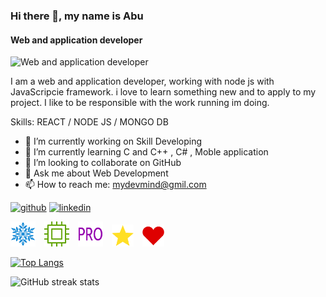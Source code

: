 ### Hi there 👋, my name is Abu
#### Web and application developer 
![Web and application developer ](https://document-export.canva.com/A7Vpw/DAFhsQA7Vpw/1/thumbnail/0001.png?X-Amz-Algorithm=AWS4-HMAC-SHA256&X-Amz-Credential=AKIAQYCGKMUHWDTJW6UD%2F20230501%2Fus-east-1%2Fs3%2Faws4_request&X-Amz-Date=20230501T024905Z&X-Amz-Expires=57549&X-Amz-Signature=01c5db3907128e4519d442a5a913a7e83a72f6be12d5f37f588492c066c70930&X-Amz-SignedHeaders=host&response-expires=Mon%2C%2001%20May%202023%2018%3A48%3A14%20GMT)

I am a web and application developer, working with node js with JavaScripcie framework. i love to learn something new and to apply to my project. I like to be responsible with the work running im doing. 

Skills:  REACT / NODE JS / MONGO DB 

- 🔭 I’m currently working on Skill Developing  
- 🌱 I’m currently learning C and C++ , C# , Moble application  
- 👯 I’m looking to collaborate on GitHub  
- 💬 Ask me about Web Development  
- 📫 How to reach me: mydevmind@gmil.com 


[<img src='https://cdn.jsdelivr.net/npm/simple-icons@3.0.1/icons/github.svg' alt='github' height='40'>](https://github.com/Dev-Abu)  [<img src='https://cdn.jsdelivr.net/npm/simple-icons@3.0.1/icons/linkedin.svg' alt='linkedin' height='40'>](https://www.linkedin.com/in/abusayam/)  

<a href='https://archiveprogram.github.com/'><img src='https://raw.githubusercontent.com/acervenky/animated-github-badges/master/assets/acbadge.gif' width='40' height='40'></a> <a href='https://docs.github.com/en/developers'><img src='https://raw.githubusercontent.com/acervenky/animated-github-badges/master/assets/devbadge.gif' width='40' height='40'></a> <a href='https://github.com/pricing'><img src='https://raw.githubusercontent.com/acervenky/animated-github-badges/master/assets/pro.gif' width='40' height='40'></a> <a href='https://stars.github.com/'><img src='https://raw.githubusercontent.com/acervenky/animated-github-badges/master/assets/starbadge.gif' width='35' height='35'></a> <a href='https://docs.github.com/en/github/supporting-the-open-source-community-with-github-sponsors'><img src='https://raw.githubusercontent.com/acervenky/animated-github-badges/master/assets/sponsorbadge.gif' width='35' height='35'></a> 

[![Top Langs](https://github-readme-stats.vercel.app/api/top-langs/?username=Dev-Abu)](https://github.com/anuraghazra/github-readme-stats)

![GitHub streak stats](https://streak-stats.demolab.com/?user=Dev-Abu)  

